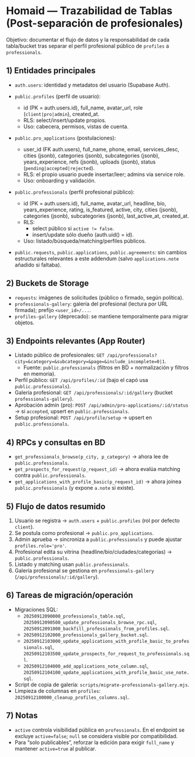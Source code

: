 # Homaid — Trazabilidad de Tablas (Post-separación de profesionales)

Objetivo: documentar el flujo de datos y la responsabilidad de cada tabla/bucket tras separar el perfil profesional público de `profiles` a `professionals`.

## 1) Entidades principales

- `auth.users`: identidad y metadatos del usuario (Supabase Auth).
- `public.profiles` (perfil de usuario):
  - id (PK = auth.users.id), full_name, avatar_url, role (`client|pro|admin`), created_at.
  - RLS: select/insert/update propios.
  - Uso: cabecera, permisos, vistas de cuenta.

- `public.pro_applications` (postulaciones):
  - user_id (FK auth.users), full_name, phone, email, services_desc, cities (jsonb), categories (jsonb), subcategories (jsonb), years_experience, refs (jsonb), uploads (jsonb), status (`pending|accepted|rejected`).
  - RLS: el propio usuario puede insertar/leer; admins via service role.
  - Uso: onboarding y validación.

- `public.professionals` (perfil profesional público):
  - id (PK = auth.users.id), full_name, avatar_url, headline, bio, years_experience, rating, is_featured, active, city, cities (jsonb), categories (jsonb), subcategories (jsonb), last_active_at, created_at.
  - RLS:
    - select público si `active != false`.
    - insert/update sólo dueño (auth.uid() = id).
  - Uso: listado/búsqueda/matching/perfiles públicos.

- `public.requests`, `public.applications`, `public.agreements`: sin cambios estructurales relevantes a este addendum (salvo `applications.note` añadido si faltaba).

## 2) Buckets de Storage

- `requests`: imágenes de solicitudes (público o firmado, según política).
- `professionals-gallery`: galería del profesional (lectura por URL firmada); prefijo `<user_id>/...`.
- `profiles-gallery` (deprecado): se mantiene temporalmente para migrar objetos.

## 3) Endpoints relevantes (App Router)

- Listado público de profesionales: `GET /api/professionals?city=&category=&subcategory=&page=&include_incomplete=0|1`.
  - Fuente: `public.professionals` (filtros en BD + normalización y filtros en memoria).
- Perfil público: `GET /api/profiles/:id` (bajo el capó usa `public.professionals`).
- Galería profesional: `GET /api/professionals/:id/gallery` (bucket `professionals-gallery`).
- Aprobación admin (pro): `POST /api/admin/pro-applications/:id/status` → si `accepted`, upsert en `public.professionals`.
- Setup profesional: `POST /api/profile/setup` → upsert en `public.professionals`.

## 4) RPCs y consultas en BD

- `get_professionals_browse(p_city, p_category)` → ahora lee de `public.professionals`.
- `get_prospects_for_request(p_request_id)` → ahora evalúa matching contra `public.professionals`.
- `get_applications_with_profile_basic(p_request_id)` → ahora joinea `public.professionals` (y expone `a.note` si existe).

## 5) Flujo de datos resumido

1. Usuario se registra → `auth.users` + `public.profiles` (rol por defecto `client`).
2. Se postula como profesional → `public.pro_applications`.
3. Admin aprueba → sincroniza a `public.professionals` y puede ajustar `profiles.role='pro'`.
4. Profesional edita su vitrina (headline/bio/ciudades/categorías) → `public.professionals`.
5. Listado y matching usan `public.professionals`.
6. Galería profesional se gestiona en `professionals-gallery` (`/api/professionals/:id/gallery`).

## 6) Tareas de migración/operación

- Migraciones SQL:
  - `20250912090000_professionals_table.sql`, `20250912090500_update_professionals_browse_rpc.sql`, `20250912091000_backfill_professionals_from_profiles.sql`.
  - `20250912102000_professionals_gallery_bucket.sql`.
  - `20250912103000_update_applications_with_profile_basic_to_professionals.sql`, `20250912103500_update_prospects_for_request_to_professionals.sql`.
  - `20250912104000_add_applications_note_column.sql`, `20250912104100_update_applications_with_profile_basic_use_note.sql`.
- Script de copia de galería: `scripts/migrate-professionals-gallery.mjs`.
- Limpieza de columnas en `profiles`: `20250912100000_cleanup_profiles_columns.sql`.

## 7) Notas

- `active` controla visibilidad pública en `professionals`. En el endpoint se excluye `active=false`; `null` se considera visible por compatibilidad.
- Para “solo publicables”, reforzar la edición para exigir `full_name` y mantener `active=true` al publicar.

